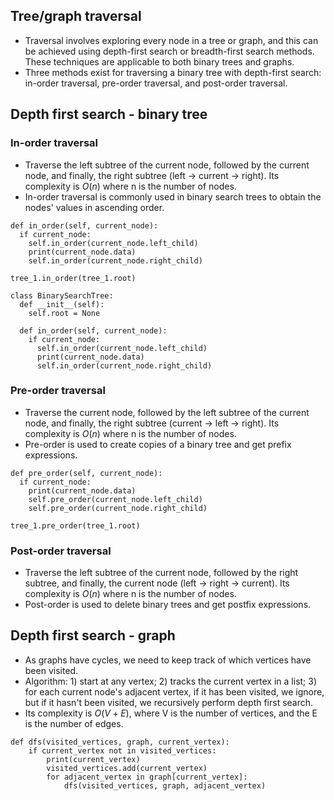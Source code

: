 ## Tree/graph traversal
- Traversal involves exploring every node in a tree or graph, and this can be achieved using depth-first search or breadth-first search methods. These techniques are applicable to both binary trees and graphs.
- Three methods exist for traversing a binary tree with depth-first search: in-order traversal, pre-order traversal, and post-order traversal.

## Depth first search - binary tree
### In-order traversal
- Traverse the left subtree of the current node, followed by the current node, and finally, the right subtree (left -> current -> right). Its complexity is $O(n)$ where n is the number of nodes.
- In-order traversal is commonly used in binary search trees to obtain the nodes' values in ascending order. 

```
def in_order(self, current_node):
  if current_node:
    self.in_order(current_node.left_child)
    print(current_node.data)
    self.in_order(current_node.right_child)

tree_1.in_order(tree_1.root)
```

```
class BinarySearchTree:
  def __init__(self):
    self.root = None

  def in_order(self, current_node):
    if current_node:
      self.in_order(current_node.left_child)
      print(current_node.data)
      self.in_order(current_node.right_child)
```

### Pre-order traversal
- Traverse the current node, followed by the left subtree of the current node, and finally, the right subtree (current -> left -> right). Its complexity is $O(n)$ where n is the number of nodes.
- Pre-order is used to create copies of a binary tree and get prefix expressions.

```
def pre_order(self, current_node):
  if current_node:
    print(current_node.data)
    self.pre_order(current_node.left_child)
    self.pre_order(current_node.right_child)

tree_1.pre_order(tree_1.root)
```

### Post-order traversal
- Traverse the left subtree of the current node, followed by the right subtree, and finally, the current node (left -> right -> current). Its complexity is $O(n)$ where n is the number of nodes.
- Post-order is used to delete binary trees and get postfix expressions.


## Depth first search - graph
- As graphs have cycles, we need to keep track of which vertices have been visited.
- Algorithm: 1) start at any vertex; 2) tracks the current vertex in a list; 3) for each current node's adjacent vertex, if it has been visited, we ignore, but if it hasn't been visited, we recursively perform depth first search.
- Its complexity is $O(V + E)$, where V is the number of vertices, and the E is the number of edges.

```
def dfs(visited_vertices, graph, current_vertex):
    if current_vertex not in visited_vertices:
        print(current_vertex)
        visited_vertices.add(current_vertex)
        for adjacent_vertex in graph[current_vertex]:
            dfs(visited_vertices, graph, adjacent_vertex)
```

